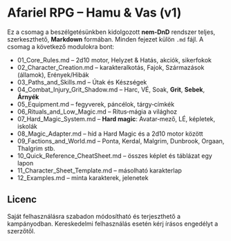 # Afariel RPG – Hamu & Vas (v1)

Ez a csomag a beszélgetésünkben kidolgozott **nem‑DnD** rendszer teljes, szerkeszthető,
**Markdown** formában. Minden fejezet külön `.md` fájl. A csomag a következő modulokra bont:
- 01_Core_Rules.md – 2d10 motor, Helyzet & Hatás, akciók, sikerfokok
- 02_Character_Creation.md – karakteralkotás, Fajok, Származások (államok), Erények/Hibák
- 03_Paths_and_Skills.md – Útak és Készségek
- 04_Combat_Injury_Grit_Shadow.md – Harc, VÉ, Soak, **Grit**, **Sebek**, **Árnyék**
- 05_Equipment.md – fegyverek, páncélok, tárgy‑címkék
- 06_Rituals_and_Low_Magic.md – Rítus‑mágia a világhoz
- 07_Hard_Magic_System.md – **Hard magic**: Avatar‑mező, LÉ, képletek, iskolák
- 08_Magic_Adapter.md – híd a Hard Magic és a 2d10 motor között
- 09_Factions_and_World.md – Ponta, Kerdal, Malgrim, Dunbrook, Orgaan, Thalgrim stb.
- 10_Quick_Reference_CheatSheet.md – összes képlet és táblázat egy lapon
- 11_Character_Sheet_Template.md – másolható karakterlap
- 12_Examples.md – minta karakterek, jelenetek

## Licenc
Saját felhasználásra szabadon módosítható és terjeszthető a kampányodban.
Kereskedelmi felhasználás esetén kérj írásos engedélyt a szerzőtől.
